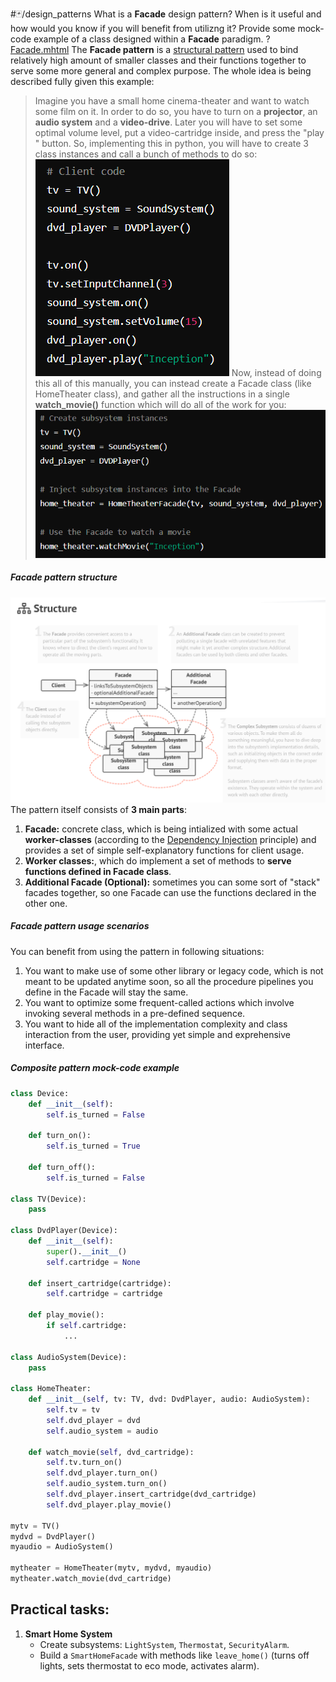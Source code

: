 #🃏/design_patterns
What is a **Facade** design pattern? When is it useful and how would you know if you will benefit from utilizng it? Provide some mock-code example of a class designed within a **Facade** paradigm.
?
[Facade.mhtml](../../📁%20files/Facade.mhtml)
The **Facade pattern** is a [structural pattern](Structural%20patterns.md) used to bind relatively high amount of smaller classes and their functions together to serve some more general and complex purpose. The whole idea is being described fully given this example:
> Imagine you have a small home cinema-theater and want to watch some film on it. In order to do so, you have to turn on a **projector**, an **audio system** and a **video-drive**. Later you will have to set some optimal volume level, put a video-cartridge inside, and press the "play " button. So, implementing this in python, you will have to create 3 class instances and call a bunch of methods to do so:
> ![Pasted image 20240902153318.png](../../📁%20files/Pasted%20image%2020240902153318.png)
> Now, instead of doing this all of this manually, you can instead create a Facade class (like HomeTheater class), and gather all the instructions in a single **watch_movie()** function which will do all of the work for you:
> ![Pasted image 20240902153419.png](../../📁%20files/Pasted%20image%2020240902153419.png)
##### Facade pattern structure
![Pasted image 20240902152802.png](../../📁%20files/Pasted%20image%2020240902152802.png)
The pattern itself consists of **3 main parts**:
1. **Facade:** concrete class, which is being intialized with some actual **worker-classes** (according to the [Dependency Injection](../Dependency%20Injection.md) principle) and provides a set of simple self-explanatory functions for client usage.
2. **Worker classes:**, which do implement a set of methods to **serve functions defined in Facade class**.
3. **Additional Facade (Optional):** sometimes you can some sort of "stack" facades together, so one Facade can use the functions declared in the other one.
##### Facade pattern usage scenarios
You can benefit from using the pattern in following situations:
1. You want to make use of some other library or legacy code, which is not meant to be updated anytime soon, so all the procedure pipelines you define in the Facade will stay the same.
2. You want to optimize some frequent-called actions which involve invoking several methods in a pre-defined sequence.
3. You want to hide all of the implementation complexity and class interaction from the user, providing yet simple and exprehensive interface.
##### Composite pattern mock-code example
```python
class Device:
	def __init__(self):
		self.is_turned = False

	def turn_on():
		self.is_turned = True

	def turn_off():
		self.is_turned = False
		
class TV(Device):
	pass
		
class DvdPlayer(Device):
	def __init__(self):
		super().__init__()
		self.cartridge = None
		
	def insert_cartridge(cartridge):
		self.cartridge = cartridge

	def play_movie():
		if self.cartridge:
			...
	
class AudioSystem(Device):
	pass

class HomeTheater:
	def __init__(self, tv: TV, dvd: DvdPlayer, audio: AudioSystem):
		self.tv = tv
		self.dvd_player = dvd
		self.audio_system = audio

	def watch_movie(self, dvd_cartridge):
		self.tv.turn_on()
		self.dvd_player.turn_on()
		self.audio_system.turn_on()
		self.dvd_player.insert_cartridge(dvd_cartridge)
		self.dvd_player.play_movie()
		
mytv = TV()
mydvd = DvdPlayer()
myaudio = AudioSystem()

mytheater = HomeTheater(mytv, mydvd, myaudio)
mytheater.watch_movie(dvd_cartridge)
```
<!--SR:!2027-03-26,686,330-->

## Practical tasks:
1. **Smart Home System**
    - Create subsystems: `LightSystem`, `Thermostat`, `SecurityAlarm`.
    - Build a `SmartHomeFacade` with methods like `leave_home()` (turns off lights, sets thermostat to eco mode, activates alarm).